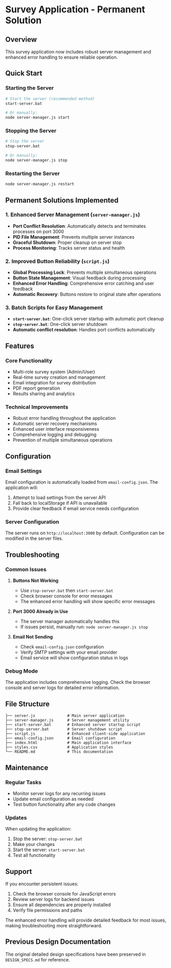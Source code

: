 # Survey Application - Permanent Solution

## Overview
This survey application now includes robust server management and enhanced error handling to ensure reliable operation.

## Quick Start

### Starting the Server
```bash
# Start the server (recommended method)
start-server.bat

# Or manually:
node server-manager.js start
```

### Stopping the Server
```bash
# Stop the server
stop-server.bat

# Or manually:
node server-manager.js stop
```

### Restarting the Server
```bash
node server-manager.js restart
```

## Permanent Solutions Implemented

### 1. Enhanced Server Management (`server-manager.js`)
- **Port Conflict Resolution**: Automatically detects and terminates processes on port 3000
- **PID File Management**: Prevents multiple server instances
- **Graceful Shutdown**: Proper cleanup on server stop
- **Process Monitoring**: Tracks server status and health

### 2. Improved Button Reliability (`script.js`)
- **Global Processing Lock**: Prevents multiple simultaneous operations
- **Button State Management**: Visual feedback during processing
- **Enhanced Error Handling**: Comprehensive error catching and user feedback
- **Automatic Recovery**: Buttons restore to original state after operations

### 3. Batch Scripts for Easy Management
- **`start-server.bat`**: One-click server startup with automatic port cleanup
- **`stop-server.bat`**: One-click server shutdown
- **Automatic conflict resolution**: Handles port conflicts automatically

## Features

### Core Functionality
- Multi-role survey system (Admin/User)
- Real-time survey creation and management
- Email integration for survey distribution
- PDF report generation
- Results sharing and analytics

### Technical Improvements
- Robust error handling throughout the application
- Automatic server recovery mechanisms
- Enhanced user interface responsiveness
- Comprehensive logging and debugging
- Prevention of multiple simultaneous operations

## Configuration

### Email Settings
Email configuration is automatically loaded from `email-config.json`. The application will:
1. Attempt to load settings from the server API
2. Fall back to localStorage if API is unavailable
3. Provide clear feedback if email service needs configuration

### Server Configuration
The server runs on `http://localhost:3000` by default. Configuration can be modified in the server files.

## Troubleshooting

### Common Issues

1. **Buttons Not Working**
   - Use `stop-server.bat` then `start-server.bat`
   - Check browser console for error messages
   - The enhanced error handling will show specific error messages

2. **Port 3000 Already in Use**
   - The server manager automatically handles this
   - If issues persist, manually run: `node server-manager.js stop`

3. **Email Not Sending**
   - Check `email-config.json` configuration
   - Verify SMTP settings with your email provider
   - Email service will show configuration status in logs

### Debug Mode
The application includes comprehensive logging. Check the browser console and server logs for detailed error information.

## File Structure
```
├── server.js              # Main server application
├── server-manager.js      # Server management utility
├── start-server.bat       # Enhanced server startup script
├── stop-server.bat        # Server shutdown script
├── script.js              # Enhanced client-side application
├── email-config.json      # Email configuration
├── index.html             # Main application interface
├── styles.css             # Application styles
└── README.md              # This documentation
```

## Maintenance

### Regular Tasks
- Monitor server logs for any recurring issues
- Update email configuration as needed
- Test button functionality after any code changes

### Updates
When updating the application:
1. Stop the server: `stop-server.bat`
2. Make your changes
3. Start the server: `start-server.bat`
4. Test all functionality

## Support
If you encounter persistent issues:
1. Check the browser console for JavaScript errors
2. Review server logs for backend issues
3. Ensure all dependencies are properly installed
4. Verify file permissions and paths

The enhanced error handling will provide detailed feedback for most issues, making troubleshooting more straightforward.

## Previous Design Documentation
The original detailed design specifications have been preserved in `DESIGN_SPECS.md` for reference.